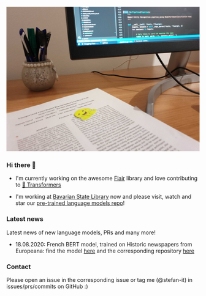 [![Header](https://raw.githubusercontent.com/stefan-it/stefan-it/master/profile_header.jpg "Header")](https://schweter.ml/)

### Hi there 👋

* I'm currently working on the awesome [Flair](https://github.com/flairNLP/flair)
  library and love contributing to [🤗 Transformers](https://github.com/huggingface/transformers)

* I'm working at [Bavarian State Library](https://github.com/dbmdz) now and please
  visit, watch and star our [pre-trained language models repo](https://github.com/dbmdz/berts)!

### Latest news

Latest news of new language models, PRs and many more!

* 18.08.2020: French BERT model, trained on Historic newspapers from Europeana:
  find the model [here](https://huggingface.co/dbmdz/bert-base-french-europeana-cased)
  and the corresponding repository [here](https://github.com/stefan-it/europeana-bert)

### Contact

Please open an issue in the corresponding issue or tag me (@stefan-it) in
issues/prs/commits on GitHub :)
